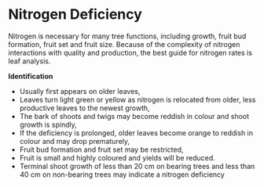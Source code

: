 # Nitrogen Deficiency

Nitrogen is necessary for many tree functions, including growth, 
fruit bud formation, fruit set and fruit size. Because of the complexity
 of nitrogen interactions with quality and production, the best guide 
for nitrogen rates is leaf analysis.

**Identification**

- Usually first appears on older leaves,
- Leaves turn light green or yellow as nitrogen is relocated from older, less productive leaves to the newest growth,
- The bark of shoots and twigs may become reddish in colour and shoot growth is spindly,
- If the deficiency is prolonged, older leaves become orange to reddish in colour and may drop prematurely,
- Fruit bud formation and fruit set may be restricted,
- Fruit is small and highly coloured and yields will be reduced.
- Terminal shoot growth of less than 20 cm on bearing trees
and less than 40 cm on non-bearing trees may indicate a nitrogen
deficiency
